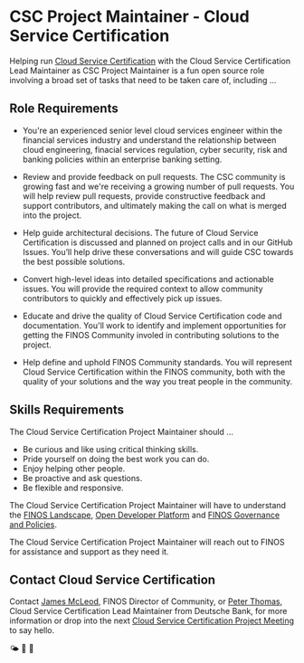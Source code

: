 # CSC Project Maintainer - Cloud Service Certification 
Helping run [Cloud Service Certification](https://github.com/finos/cloud-service-certification) with the Cloud Service Certification Lead Maintainer as CSC Project Maintainer is a fun open source role involving a broad set of tasks that need to be taken care of, including ...

## Role Requirements

- You're an experienced senior level cloud services engineer within the financial services industry and understand the relationship between cloud engineering, finacial services regulation, cyber security, risk and banking policies within an enterprise banking setting.

- Review and provide feedback on pull requests. The CSC community is growing fast and we're receiving a growing number of pull requests. You will help review pull requests, provide constructive feedback and support contributors, and ultimately making the call on what is merged into the project.

- Help guide architectural decisions. The future of Cloud Service Certification is discussed and planned on project calls and in our GitHub Issues. You’ll help drive these conversations and will guide CSC towards the best possible solutions.

- Convert high-level ideas into detailed specifications and actionable issues. You will provide the required context to allow community contributors to quickly and effectively pick up issues.

- Educate and drive the quality of Cloud Service Certification code and documentation. You'll work to identify and implement opportunities for getting the FINOS Community involed in contributing solutions to the project.

- Help define and uphold FINOS Community standards. You will represent Cloud Service Certification within the FINOS community, both with the quality of your solutions and the way you treat people in the community.

## Skills Requirements

The Cloud Service Certification Project Maintainer should ... 

- Be curious and like using critical thinking skills.
- Pride yourself on doing the best work you can do. 
- Enjoy helping other people.
- Be proactive and ask questions.
- Be flexible and responsive.
 
The Cloud Service Certification Project Maintainer will have to understand the [FINOS Landscape](https://landscape.finos.org), [Open Developer Platform](https://github.com/finos/open-developer-platform) and [FINOS Governance and Policies](https://github.com/finos/community/tree/master/governance). 

The Cloud Service Certification Project Maintainer will reach out to FINOS for assistance and support as they need it.

## Contact Cloud Service Certification

Contact [James McLeod](james@finos.org), FINOS Director of Community, or  [Peter Thomas](peter.thomas@db.com), Cloud Service Certification Lead Maintainer from Deutsche Bank, for more information or drop into the next [Cloud Service Certification Project Meeting](https://github.com/finos/cloud-service-certification/issues?q=label%3Ameeting+) to say hello.

🌤 🚀 🤖
